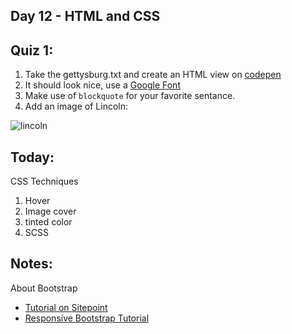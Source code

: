 Day 12 - HTML and CSS
---------------------

Quiz 1:
-------

1. Take the gettysburg.txt and create an HTML view on [codepen](http://codepen.io)
2. It should look nice, use a [Google Font](https://www.google.com/fonts)
3. Make use of `blockquote` for your favorite sentance.
4. Add an image of Lincoln:

![lincoln](http://media-cache-ec0.pinimg.com/736x/ad/f1/b4/adf1b4ff0ac26aef9f0bb9b7d493a2c2.jpg)


Today:
----

CSS Techniques

1. Hover
1. Image cover
1. tinted color
2. SCSS


Notes:
----------


About Bootstrap

* [Tutorial on Sitepoint](http://www.sitepoint.com/understanding-twitter-bootstrap-3/)
* [Responsive Bootstrap Tutorial](https://www.youtube.com/watch?v=YXVoqJEwqoQ)
